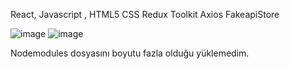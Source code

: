 



React,  Javascript , HTML5 CSS
Redux Toolkit 
 Axios
 FakeapiStore

![image](https://github.com/user-attachments/assets/53f89e32-6c55-47d0-9513-79d9198130d4)
![image](https://github.com/user-attachments/assets/a6625bda-5a91-419c-9b5f-32c0192bcf0f)


Nodemodules dosyasını boyutu fazla olduğu yüklemedim. 
